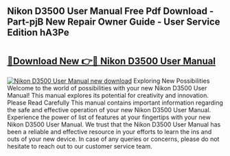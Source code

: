 ## Nikon D3500 User Manual Free Pdf Download - Part-pjB New Repair Owner Guide - User Service Edition hA3Pe

# <h2><a href="http://cf20500.oget.top/?id=Nikon+D3500+User+Manual">🔗Download New 👉🔴 Nikon D3500 User Manual</a></h2>

[![Nikon D3500 User Manual new download](https://i.imgur.com/5g1atiW.png)](http://cf20500.oget.top/?id=Nikon+D3500+User+Manual)
Exploring New Possibilities Welcome to the world of possibilities with your new Nikon D3500 User Manual! This manual explores its potential for creativity and innovation. Please Read Carefully This manual contains important information regarding the safe and effective operation of your new Nikon D3500 User Manual. Experience the power of list of features at your fingertips with your new Nikon D3500 User Manual. We trust that the Nikon D3500 User Manual has been a reliable and effective resource in your efforts to learn the ins and outs of your new device. In case of any queries or concerns, please do not hesitate to reach out to our customer service team.

